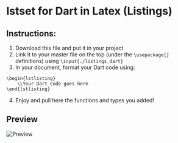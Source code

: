 # lstset for Dart in Latex (Listings)
## Instructions:
1. Download this file and put it in your project
2. Link it to your master file on the top (under the `\usepackage{}` definitions) using `\input{./listings_dart}`
3. In your document, format your Dart code using:
```
\begin{lstlisting}
    \\Your Dart code goes here
\end{lstlisting}
```
4. Enjoy and pull here the functions and types you added!

## Preview
![Preview](https://raw.githubusercontent.com/rignaneseleo/Latex-listings-Dart/master/preview.png)
